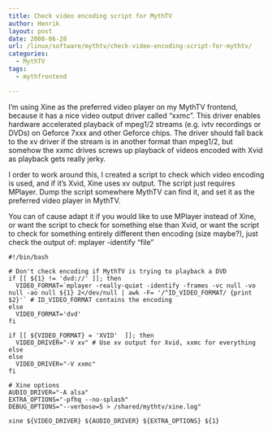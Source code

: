 ```yaml
---
title: Check video encoding script for MythTV
author: Henrik
layout: post
date: 2008-06-28
url: /linux/software/mythtv/check-video-encoding-script-for-mythtv/
categories:
  - MythTV
tags:
  - mythfrontend

---
```

I&#8217;m using Xine as the preferred video player on my MythTV frontend, because it has a nice video output driver called &#8220;xxmc&#8221;. This driver enables hardware accelerated playback of mpeg1/2 streams (e.g. ivtv recordings or DVDs) on Geforce 7xxx and other Geforce chips.<!--more--> The driver should fall back to the xv driver if the stream is in another format than mpeg1/2, but somehow the xxmc drives screws up playback of videos encoded with Xvid as playback gets really jerky.

I order to work around this, I created a script to check which video encoding is used, and if it&#8217;s Xvid, Xine uses xv output. The script just requires MPlayer. Dump the script somewhere MythTV can find it, and set it as the preferred video player in MythTV.

You can of cause adapt it if you would like to use MPlayer instead of Xine, or want the script to check for something else than Xvid, or want the script to check for something entirely different then encoding (size maybe?), just check the output of: mplayer -identify &#8220;file&#8221;

<pre>
<code class="language-bash">#!/bin/bash

# Don't check encoding if MythTV is trying to playback a DVD
if [[ ${1} != 'dvd://' ]]; then
  VIDEO_FORMAT=`mplayer -really-quiet -identify -frames -vc null -vo null -ao null ${1} 2&lt;/dev/null | awk -F= '/^ID_VIDEO_FORMAT/ {print $2}'` # ID_VIDEO_FORMAT contains the encoding
else
  VIDEO_FORMAT='dvd'
fi

if [[ ${VIDEO_FORMAT} = 'XVID'  ]]; then
  VIDEO_DRIVER="-V xv" # Use xv output for Xvid, xxmc for everything else
else
  VIDEO_DRIVER="-V xxmc"
fi

# Xine options
AUDIO_DRIVER="-A alsa"
EXTRA_OPTIONS="-pfhq --no-splash"
DEBUG_OPTIONS="--verbose=5 &gt; /shared/mythtv/xine.log"

xine ${VIDEO_DRIVER} ${AUDIO_DRIVER} ${EXTRA_OPTIONS} ${1}
</code>
</pre>
